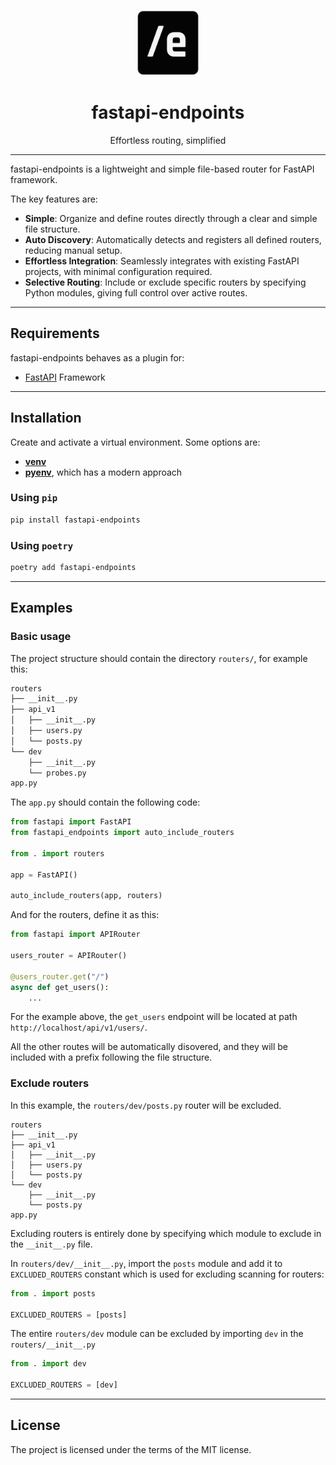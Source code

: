 <p align="center">
    <img class="logo" width="100" height="105" src="assets/logo-black.png">
</p>

<h1 align="center">fastapi-endpoints</h1>
<p align="center" >Effortless routing, simplified</p>

---

fastapi-endpoints is a lightweight and simple file-based router for FastAPI framework.

The key features are:

* **Simple**: Organize and define routes directly through a clear and simple file structure.
* **Auto Discovery**: Automatically detects and registers all defined routers, reducing manual setup.
* **Effortless Integration**: Seamlessly integrates with existing FastAPI projects, with minimal configuration required.
* **Selective Routing**: Include or exclude specific routers by specifying Python modules, giving full control over active routes.

---

## Requirements

fastapi-endpoints behaves as a plugin for:

* <a href="https://fastapi.tiangolo.com">FastAPI</a> Framework

---

## Installation

Create and activate a virtual environment. Some options are:

* **[venv](https://docs.python.org/3/library/venv.html)**
* **[pyenv](https://github.com/pyenv/pyenv)**, which has a modern approach

### Using `pip`

```bash
pip install fastapi-endpoints
```

### Using `poetry`

```bash
poetry add fastapi-endpoints
```

---

## Examples

### Basic usage

The project structure should contain the directory `routers/`, for example this:

```bash hl_lines="1"
routers
├── __init__.py
├── api_v1
│   ├── __init__.py
│   ├── users.py
│   └── posts.py
└── dev
    ├── __init__.py
    └── probes.py
app.py
```

The `app.py` should contain the following code:

```py title="app.py"
from fastapi import FastAPI
from fastapi_endpoints import auto_include_routers

from . import routers

app = FastAPI()

auto_include_routers(app, routers)
```

And for the routers, define it as this:

```py title="routers/api_v1/users.py"
from fastapi import APIRouter

users_router = APIRouter()

@users_router.get("/")
async def get_users():
    ...
```

For the example above, the `get_users` endpoint will be located at path `http://localhost/api/v1/users/`.

All the other routes will be automatically disovered, and they will be included with a prefix following
the file structure.

### Exclude routers

In this example, the `routers/dev/posts.py` router will be excluded.

``` hl_lines="7 8 9"
routers
├── __init__.py
├── api_v1
│   ├── __init__.py
│   ├── users.py
│   └── posts.py
└── dev
    ├── __init__.py
    └── posts.py
app.py
```

Excluding routers is entirely done by specifying which module to exclude in the `__init__.py` file.

In `routers/dev/__init__.py`, import the `posts` module and add it to `EXCLUDED_ROUTERS` constant which is used
for excluding scanning for routers:

```py title="routers/dev/__init__.py"
from . import posts

EXCLUDED_ROUTERS = [posts]
```

The entire `routers/dev` module can be excluded by importing `dev` in the `routers/__init__.py`

```py title="routers/__init__.py"
from . import dev

EXCLUDED_ROUTERS = [dev]
```

---

## License

The project is licensed under the terms of the MIT license.

